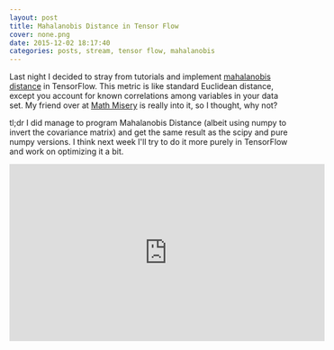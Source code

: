 ```yaml
---
layout: post
title: Mahalanobis Distance in Tensor Flow
cover: none.png
date: 2015-12-02 18:17:40 
categories: posts, stream, tensor flow, mahalanobis
---
```


Last night I decided to stray from tutorials and implement [mahalanobis distance](http://en.wikipedia.org/wiki/Mahalanobis_distance) in TensorFlow.  This metric is like standard Euclidean distance, except you account for known correlations among variables in your data set.  My friend over at [Math Misery](http://mathmisery.com/wp) is really into it, so I thought, why not?

tl;dr I did manage to program Mahalanobis Distance (albeit using numpy to invert the covariance matrix) and get the same result as the scipy and pure numpy versions.  I think next week I'll try to do it more purely in TensorFlow and work on optimizing it a bit.

<iframe width="560" height="315" src="https://www.youtube.com/embed/osr6VX1j4kM" frameborder="0"> </iframe>
